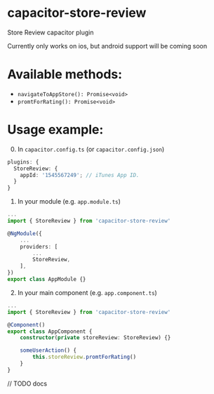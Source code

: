# capacitor-store-review

Store Review capacitor plugin

Currently only works on ios, but android support will be coming soon

# Available methods:

- `navigateToAppStore(): Promise<void>`
- `promtForRating(): Promise<void>`

# Usage example:

0. In `capacitor.config.ts` (or `capacitor.config.json`)

```ts
plugins: {
  StoreReview: {
    appId: '1545567249'; // iTunes App ID.
  }
}
```

1. In your module (e.g. `app.module.ts`)

```ts
...
import { StoreReview } from 'capacitor-store-review'

@NgModule({
	...
	providers: [
		...
		StoreReview,
	],
})
export class AppModule {}

```

2. In your main component (e.g. `app.component.ts`)

```ts
...
import { StoreReview } from 'capacitor-store-review'

@Component()
export class AppComponent {
	constructor(private storeReview: StoreReview) {}

    someUserAction() {
        this.storeReview.promtForRating()
    }
}

```

// TODO docs
